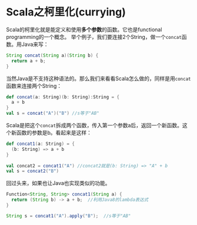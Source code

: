 # Scala之柯里化(currying)

Scala的柯里化就是能定义和使用**多个参数**的函数。它也是functional programming的一个概念。
举个例子，我们要连接2个String，做一个`concat`函数。用Java来写：
```java
String concat(String a)(String b) {
  return a + b;  
}
```
当然Java是不支持这种语法的。那么我们来看看Scala怎么做的，同样是用`concat`函数来连接两个String：
```scala
def concat(a: String)(b: String):String = {
  a + b
}
val s = concat("A")("B") //s等于"AB"
```
Scala是把这个`concat`拆成两个函数，传入第一个参数a后，返回一个新函数。这个新函数的参数是b。看起来是这样：
```scala
def concat1(a: String) = {
  (b: String) => a + b
}
  
val concat2 = concat1("A") //concat2就是(b: String) => "A" + b
val s = concat2("B")
```
回过头来，如果也让Java也实现类似的功能。
```java
Function<String, String> concat1(String a) {
  return (String b) -> a + b;  //利用Java8的lambda表达式
}

String s = concat1("A").apply("B");  //s等于"AB"
```
